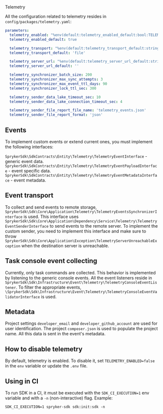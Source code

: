 Telemetry

All the configuration related to telemetry resides in `config/packages/telemetry.yaml`:

```yaml
parameters:
  telemetry_enabled: "%env(default:telemetry_enabled_default:bool:TELEMETRY_ENABLED)%"
  telemetry_enabled_default: true

  telemetry_transport: "%env(default:telemetry_transport_default:string:TELEMETRY_TRANSPORT)%"
  telemetry_transport_default: 'file'

  telemetry_server_url: "%env(default:telemetry_server_url_default:string:TELEMETRY_SERVER_URL)%"
  telemetry_server_url_default: ''

  telemetry_synchronizer_batch_size: 200
  telemetry_synchronizer_max_sync_attempts: 3
  telemetry_synchronizer_max_event_ttl_days: 90
  telemetry_synchronizer_lock_ttl_sec: 300

  telemetry_sender_data_lake_timeout_sec: 10
  telemetry_sender_data_lake_connection_timeout_sec: 4

  telemetry_sender_file_report_file_name: 'telemetry_events.json'
  telemetry_sender_file_report_format: 'json'
```

## Events
To implement custom events or extend current ones, you must implement the following interfaces:

`SprykerSdk\SdkContracts\Entity\Telemetry\TelemetryEventInterface` - generic event data.
`SprykerSdk\SdkContracts\Entity\Telemetry\TelemetryEventPayloadInterface` - event specific data.
`SprykerSdk\SdkContracts\Entity\Telemetry\TelemetryEventMetadataInterface` - event metadata.

## Event transport
To collect and send events to remote storage, `SprykerSdk\Sdk\Core\Application\Telemetry\TelemetryEventsSynchronizerInterface` is used.
This interface uses `SprykerSdk\Sdk\Core\Application\Dependency\Service\Telemetry\TelemetryEventSenderInterface` to send events to the remote server.
To implement the custom sender, you need to implement this interface and make sure to throw `SprykerSdk\Sdk\Core\Application\Exception\TelemetryServerUnreachableException` when the destination server is unreachable.

## Task console event collecting
Currently, only task commands are collected. This behavior is implemented by listening to the generic console events.
All the event listeners reside in `SprykerSdk\Sdk\Infrastructure\Event\Telemetry\TelemetryConsoleEventListener`.
To filter the appropriate events, `\SprykerSdk\Sdk\Infrastructure\Event\Telemetry\TelemetryConsoleEventValidatorInterface` is used.

## Metadata
Project settings `developer_email` and `developer_github_account` are used for user identification.
The project `composer.json` is used to populate the project name. All this data is sent in the event's metadata.

## How to disable telemetry
By default, telemetry is enabled. To disable it, set `TELEMETRY_ENABLED=false` in the `env` variable or update the `.env` file.

## Using in CI
To run SDK in a CI, it must be executed with the `SDK_CI_EXECUTION=1` env variable and with a `-n` (non-interactive) flag.
Example:

```shell
SDK_CI_EXECUTION=1 spryker-sdk sdk:init:sdk -n
```

